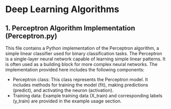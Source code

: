 # Deep Learning Algorithms

## 1. Perceptron Algorithm Implementation (Perceptron.py)
This file contains a Python implementation of the Perceptron algorithm, a simple linear classifier used for binary classification tasks.
The Perceptron is a single-layer neural network capable of learning simple linear patterns. It is often used as a building block for more complex neural networks.
The implementation provided here includes the following components:
- Perceptron class: This class represents the Perceptron model. It includes methods for training the model (fit), making predictions (predict), and activating the neuron (activation).
- Training data: Example training data (X_train) and corresponding labels (y_train) are provided in the example usage section.
